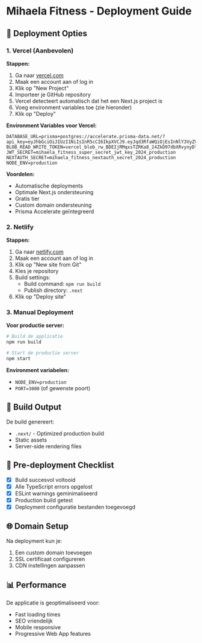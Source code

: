 # Mihaela Fitness - Deployment Guide

## 🚀 Deployment Opties

### 1. Vercel (Aanbevolen)

**Stappen:**
1. Ga naar [vercel.com](https://vercel.com)
2. Maak een account aan of log in
3. Klik op "New Project"
4. Importeer je GitHub repository
5. Vercel detecteert automatisch dat het een Next.js project is
6. Voeg environment variables toe (zie hieronder)
7. Klik op "Deploy"

**Environment Variables voor Vercel:**
```
DATABASE_URL=prisma+postgres://accelerate.prisma-data.net/?api_key=eyJhbGciOiJIUzI1NiIsInR5cCI6IkpXVCJ9.eyJqd3RfaWQiOjEsInNlY3VyZV9rZXkiOiJza183UkxGelFDMmU0bEIwdXVBZ0l6UlYiLCJhcGlfa2V5IjoiMDFLNjhZNTUzU0RaNUtNMkZEWTQzRkRLTTAiLCJ0ZW5hbnRfaWQiOiIyYzAxN2NiZWFmY2ZlOWUwNjViYzFjNDIyNGY2OGYxNTRjMDEyZmQxYWYzYThjZDNkMzcwNzc3ZDUzMTc4Y2FjIiwiaW50ZXJuYWxfc2VjcmV0IjoiMzBmNTc4YWMtODlhMy00MGUyLWJkMmQtZTRlMzExZDhmZjg4In0.CGXndBzIhhtw4jIGEGXEdrYI_DYOQ7mAEo3_J84GkM4
BLOB_READ_WRITE_TOKEN=vercel_blob_rw_BDEIjRMqxsTZRKa8_24ZkD97dbXRvynyDlTAFkRHmagcicX
JWT_SECRET=mihaela_fitness_super_secret_jwt_key_2024_production
NEXTAUTH_SECRET=mihaela_fitness_nextauth_secret_2024_production
NODE_ENV=production
```

**Voordelen:**
- Automatische deployments
- Optimale Next.js ondersteuning
- Gratis tier
- Custom domain ondersteuning
- Prisma Accelerate geïntegreerd

### 2. Netlify

**Stappen:**
1. Ga naar [netlify.com](https://netlify.com)
2. Maak een account aan of log in
3. Klik op "New site from Git"
4. Kies je repository
5. Build settings:
   - Build command: `npm run build`
   - Publish directory: `.next`
6. Klik op "Deploy site"

### 3. Manual Deployment

**Voor productie server:**
```bash
# Build de applicatie
npm run build

# Start de productie server
npm start
```

**Environment variabelen:**
- `NODE_ENV=production`
- `PORT=3000` (of gewenste poort)

## 📁 Build Output

De build genereert:
- `.next/` - Optimized production build
- Static assets
- Server-side rendering files

## 🔧 Pre-deployment Checklist

- [x] Build succesvol voltooid
- [x] Alle TypeScript errors opgelost
- [x] ESLint warnings geminimaliseerd
- [x] Production build getest
- [x] Deployment configuratie bestanden toegevoegd

## 🌐 Domain Setup

Na deployment kun je:
1. Een custom domain toevoegen
2. SSL certificaat configureren
3. CDN instellingen aanpassen

## 📊 Performance

De applicatie is geoptimaliseerd voor:
- Fast loading times
- SEO vriendelijk
- Mobile responsive
- Progressive Web App features
